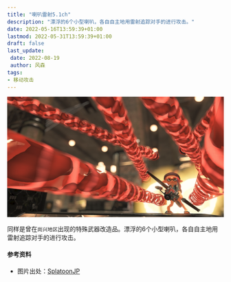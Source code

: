 ```yaml
---
title: "喇叭雷射5.1ch"
description: "漂浮的6个小型喇叭，各自自主地用雷射追踪对手的进行攻击。"
date: 2022-05-16T13:59:39+01:00
lastmod: 2022-05-31T13:59:39+01:00
draft: false
last_update:  
 date: 2022-08-19
 author: 风森
tags:
- 移动攻击
---
```

![喇叭雷射5.1ch](./images/Killer_Wail_5_1_cover.png)

同样是曾在`尚兴地区`出现的特殊武器改造品。漂浮的6个小型喇叭，各自自主地用雷射追踪对手的进行攻击。

#### 参考资料
- 图片出处：[SplatoonJP](https://twitter.com/SplatoonJP/status/1560189765986635777?s=20&t=lUlTNorTgQLXtigpOgrPuQ)